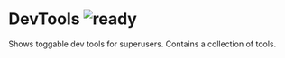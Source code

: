# DevTools ![ready](status-images/ready.svg)

Shows toggable dev tools for superusers. Contains a collection of tools.

<!-- STORY -->
